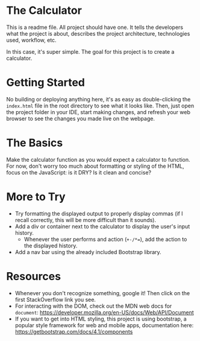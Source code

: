 # The Calculator
This is a readme file. All project should have one. It tells the developers what the project is about, describes the project architecture, technologies used, workflow, etc.

In this case, it's super simple. The goal for this project is to create a calculator.


# Getting Started
No building or deploying anything here, it's as easy as double-clicking the `index.html` file in the root directory to see what it looks like. Then, just open the project folder in your IDE, start making changes, and refresh your web browser to see the changes you made live on the webpage.


# The Basics
Make the calculator function as you would expect a calculator to function. For now, don't worry too much about formatting or styling of the HTML, focus on the JavaScript: is it DRY? Is it clean and concise?


# More to Try
* Try formatting the displayed output to properly display commas (if I recall correctly, this will be more difficult than it sounds).
* Add a div or container next to the calculator to display the user's input history.
    * Whenever the user performs and action (`+-/*=`), add the action to the displayed history.
* Add a nav bar using the already included Bootstrap library.


# Resources
* Whenever you don't recognize something, google it! Then click on the first StackOverflow link you see.
* For interacting with the DOM, check out the MDN web docs for `document`: https://developer.mozilla.org/en-US/docs/Web/API/Document
* If you want to get into HTML styling, this project is using bootstrap, a popular style framework for web and mobile apps, documentation here: https://getbootstrap.com/docs/4.1/components
